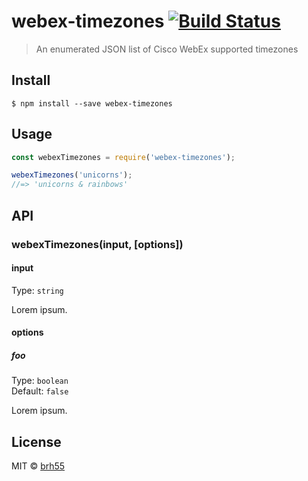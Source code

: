 # webex-timezones [![Build Status](https://travis-ci.org/brh55/webex-timezones.svg?branch=master)](https://travis-ci.org/brh55/webex-timezones)

> An enumerated JSON list of Cisco WebEx supported timezones


## Install

```
$ npm install --save webex-timezones
```


## Usage

```js
const webexTimezones = require('webex-timezones');

webexTimezones('unicorns');
//=> 'unicorns & rainbows'
```


## API

### webexTimezones(input, [options])

#### input

Type: `string`

Lorem ipsum.

#### options

##### foo

Type: `boolean`<br>
Default: `false`

Lorem ipsum.


## License

MIT © [brh55](https://github.com/cisco-ie/webex-timezones)
